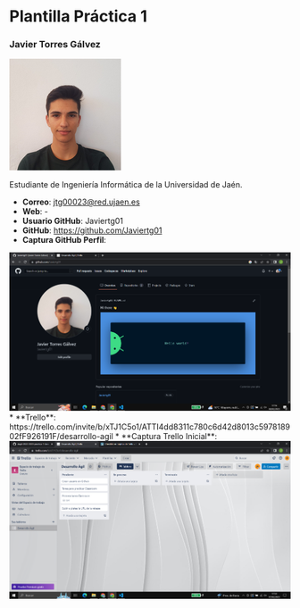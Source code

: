 # Plantilla Práctica 1


### Javier Torres Gálvez
<img src='foto-personal.png'>

Estudiante de Ingeniería Informática de la Universidad de Jaén.
* **Correo**: jtg00023@red.ujaen.es
* **Web**: -
* **Usuario GitHub**: Javiertg01
* **GitHub**: https://github.com/Javiertg01
* **Captura GitHub Perfil**:
<img src='GitHub-perfil.png'>
* **Trello**: https://trello.com/invite/b/xTJ1C5o1/ATTI4dd8311c780c6d42d8013c597818902fF926191F/desarrollo-agil
* **Captura Trello Inicial**:
<img src='Trello-inicial.png'>
